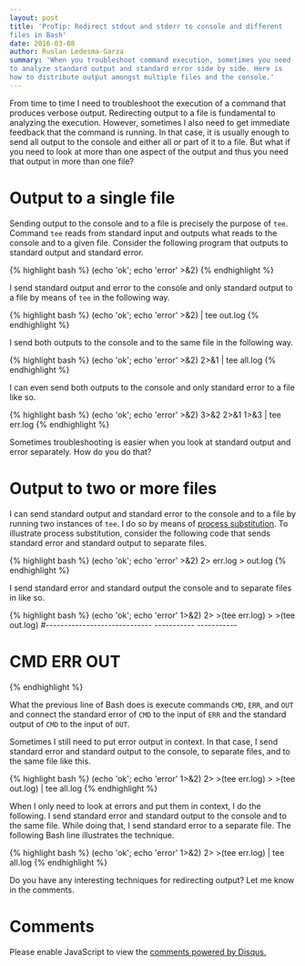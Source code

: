 ```yaml
---
layout: post
title: 'ProTip: Redirect stdout and stderr to console and different
files in Bash'
date: 2016-03-08
author: Ruslan Ledesma-Garza
summary: 'When you troubleshoot command execution, sometimes you need
to analyze standard output and standard error side by side. Here is
how to distribute output amongst multiple files and the console.'
---
```


From time to time I need to troubleshoot the execution of a command
that produces verbose output.
Redirecting output to a file is fundamental to analyzing the
execution.
However, sometimes I also need to get immediate feedback that the
command is running.
In that case, it is usually enough to send all output to the console
and either all or part of it to a file.
But what if you need to look at more than one aspect of the output and
thus you need that output in more than one file?

# Output to a single file

Sending output to the console and to a file is precisely the purpose
of `tee`.
Command `tee` reads from standard input and outputs what reads to
the console and to a given file.
Consider the following program that outputs to standard output and
standard error.

{% highlight bash %}
(echo 'ok'; echo 'error' >&2)
{% endhighlight %}

I send standard output and error to the console and only standard
output to a file by means of `tee` in the following way.

{% highlight bash %}
(echo 'ok'; echo 'error' >&2) | tee out.log
{% endhighlight %}

I send both outputs to the console and to the same file in the
following way. 

{% highlight bash %}
(echo 'ok'; echo 'error' >&2) 2>&1 | tee all.log
{% endhighlight %}

I can even send both outputs to the console and only standard error to
a file like so.

{% highlight bash %}
(echo 'ok'; echo 'error' >&2) 3>&2 2>&1 1>&3 | tee err.log
{% endhighlight %}

Sometimes troubleshooting is easier when you look at standard output
and error separately. How do you do that?

# Output to two or more files

I can send standard output and standard error to the console and to a
file by running two instances of `tee`.
I do so by means of [process
substitution](https://www.gnu.org/software/bash/manual/bashref.html#Process-Substitution).
To illustrate process substitution, consider the following code that
sends standard error and standard output to separate files.

{% highlight bash %}
(echo 'ok'; echo 'error' >&2)  2> err.log > out.log
{% endhighlight %}

I send standard error and standard output the console and to separate
files in like so.

{% highlight bash %}
 (echo 'ok'; echo 'error' 1>&2) 2> >(tee err.log) > >(tee out.log)
#-----------------------------       -----------      -----------
#            CMD                         ERR              OUT
{% endhighlight %}

What the previous line of Bash does is execute commands `CMD`, `ERR`,
and `OUT` and connect the standard error of `CMD` to the input of `ERR`
and the standard output of `CMD` to the input of `OUT`.

Sometimes I still need to put error output in context.
In that case, I send standard error and standard output to the
console, to separate files, and to the same file like this.

{% highlight bash %}
(echo 'ok'; echo 'error' 1>&2) 2> >(tee err.log) > >(tee out.log) | tee all.log
{% endhighlight %}

When I only need to look at errors and put them in context, I do the
following.
I send standard error and standard output to the console and to the
same file.
While doing that, I send standard error to a separate file.
The following Bash line illustrates the technique.

{% highlight bash %}
(echo 'ok'; echo 'error' 1>&2) 2> >(tee err.log) | tee all.log
{% endhighlight %}

Do you have any interesting techniques for redirecting output? Let me
know in the comments.

# Comments

<div id="disqus_thread"></div>
<script>
    /**
     *  RECOMMENDED CONFIGURATION VARIABLES: EDIT AND UNCOMMENT THE SECTION BELOW TO INSERT DYNAMIC VALUES FROM YOUR PLATFORM OR CMS.
     *  LEARN WHY DEFINING THESE VARIABLES IS IMPORTANT: https://disqus.com/admin/universalcode/#configuration-variables
     */
    var disqus_config = function () {
        this.page.url = 'http://ruslanledesma.com/2016/03/08/protip-redirect-stdout-stderr-separate-files.html';  // Replace PAGE_URL with your page's canonical URL variable
        this.page.identifier = '2016-03-08-protip-redirect-stdout-stderr-separate-files'; // Replace PAGE_IDENTIFIER with your page's unique identifier variable
    };
    (function() {  // DON'T EDIT BELOW THIS LINE
        var d = document, s = d.createElement('script');

        s.src = '//definecode.disqus.com/embed.js';

        s.setAttribute('data-timestamp', +new Date());
        (d.head || d.body).appendChild(s);
    })();
</script>
<noscript>Please enable JavaScript to view the <a
        href="https://disqus.com/?ref_noscript"
        rel="nofollow">comments powered by Disqus.</a></noscript>


